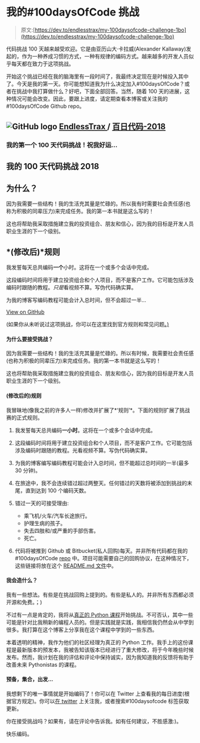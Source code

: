# 我的#100daysOfCode 挑战

> 原文:[https://dev.to/endlesstrax/my-100daysofcode-challenge-1bo](https://dev.to/endlesstrax/my-100daysofcode-challenge-1bo)

代码挑战 100 天越来越受欢迎。它是由亚历山大·卡拉威(Alexander Kallaway)发起的，作为一种养成习惯的方式，一种有规律的编码方式。越来越多的开发人员似乎每天都在致力于这项挑战。

开始这个挑战已经在我的脑海里有一段时间了，我最终决定现在是时候投入其中了。今天是我的第一天。你可能想知道我为什么决定加入#100daysOfCode？或者在挑战中我打算做什么？好吧，下面全部回答。当然，随着 100 天的进展，这种情况可能会改变。因此，要跟上进度，请定期查看本博客或关注我的#100daysOfCode Github repo。

## ![GitHub logo](../Images/292a238c61c5611a7f4d07a21d9e8e0a.png) [ EndlessTrax ](https://github.com/EndlessTrax) / [百日代码-2018](https://github.com/EndlessTrax/100-days-of-code-2018)

### 我的第一个 100 天代码挑战！祝我好运...

<article class="markdown-body entry-content container-lg" itemprop="text">

# 我的 100 天代码挑战 2018

## 为什么？

因为我需要一些结构！我的生活充其量是忙碌的。所以我有时需要社会责任感(也称为积极的同辈压力)来完成任务。我的第一本书就是这么写的！

这也将帮助我采取措施建立我的投资组合、朋友和信心，因为我的目标是开发人员职业生涯的下一个级别。

## *(修改后)*规则

我发誓每天总共编码**一个**小时。这将在一个或多个会话中完成。

这段编码时间将用于建立投资组合和个人项目，而不是客户工作。它可能包括涉及编码时跟随的教程。*只是*看视频不算。写伪代码确实算。

为我的博客写编码教程可能会计入总时间，但不会超过一半…

</article>

[View on GitHub](https://github.com/EndlessTrax/100-days-of-code-2018)

(如果你从未听说过这项挑战，你可以在这里找到官方规则和常见问题[。)](https://www.100daysofcode.com/)

#### 为什么要接受挑战？

因为我需要一些结构！我的生活充其量是忙碌的。所以有时候，我需要社会责任感(也称为积极的同辈压力)来完成任务。我的第一本书就是这么写的！

这也将帮助我采取措施建立我的投资组合、朋友和信心，因为我的目标是开发人员职业生涯的下一个级别。

#### (修改后的)规则

我冒昧地(像我之前的许多人一样)修改并扩展了*‘规则’*。下面的规则扩展了挑战赛的正式规则。

1.  我发誓每天总共编码**一小时**。这将在一个或多个会话中完成。

2.  这段编码时间将用于建立投资组合和个人项目，而不是客户工作。它可能包括涉及编码时跟随的教程。光看视频不算。写伪代码确实算。

3.  为我的博客编写编码教程可能会计入总时间，但不能超过总时间的一半(最多 30 分钟)。

4.  在旅途中，我不会连续错过超过两整天。任何错过的天数将被添加到挑战的末尾，直到达到 100 个编码天数。

5.  错过一天的可接受理由:

    *   乘飞机/火车/汽车长途旅行。
    *   护理生病的孩子。
    *   失去四肢和/或严重的手部伤害。
    *   死亡。
6.  代码将被推到 Github 或 Bitbucket(私人回购)每天。并非所有代码都在我的#100daysOfCode [repo](https://github.com/EndlessTrax/100-days-of-code-2018) 中。项目可能需要自己的回购协议，在这种情况下，这些链接将放在这个 [README.md 文件](https://github.com/EndlessTrax/100-days-of-code-2018/blob/master/README.md)中。

#### 我会造什么？

我有一些想法。有些是在挑战回购上提到的。有些是私人的。并非所有东西都必须开源和免费。；)

不过有一点是肯定的，我将从[真正的 Python 课程](https://realpython.com/products/real-python-course/)开始挑战。不可否认，其中一些可能是针对比我稍新的编程人员的。但是实践就是实践，我相信我仍然会从中学到很多。我打算在这个博客上分享我在这个课程中学到的一些东西。

本着透明的精神，我作为他们的社区经理为真正的 Python 工作。我手上的这份课程是最新版本的预发本，我被告知该版本已经进行了重大修改，将于今年晚些时候发布。然而，我计划在我的评估和评论中保持诚实，因为我知道我的反馈将有助于改善未来 Pythonistas 的课程。

#### 预备，集合，出发...

我想剩下的唯一事情就是开始编码了！你可以在 Twitter 上查看我的每日进度(根据官方规定)。你可以[在 twitter](https://twitter.com/EndlessTrax) 上关注我，或者搜索#100daysofcode 标签获取更新。

你在接受挑战吗？如果有，请在评论中告诉我。如有任何建议，不胜感激:)。

快乐编码。